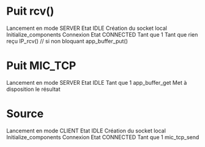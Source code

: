 # Puit rcv()
Lancement en mode SERVER
Etat IDLE
Création du socket local
Initialize_components
Connexion
Etat CONNECTED
Tant que 1
    Tant que rien reçu
        IP_rcv() // si non bloquant
    app_buffer_put()

# Puit MIC_TCP
Lancement en mode SERVER
Etat IDLE
Tant que 1
    app_buffer_get
    Met à disposition le résultat 

# Source
Lancement en mode CLIENT
Etat IDLE
Création du socket local
Initialize_components
Connexion
Etat CONNECTED
Tant que 1
    mic_tcp_send